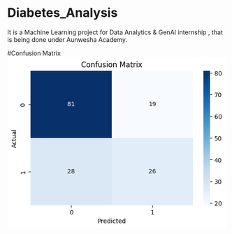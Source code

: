 # Diabetes_Analysis
It is a Machine Learning project for Data Analytics &amp; GenAI internship , that is being done under Aunwesha Academy.

#Confusion Matrix
<img src="confusion_matrix.png">
